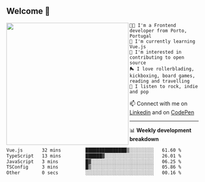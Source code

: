 ## Welcome 👋

<img align="left" src="https://github.com/saraiovieira/saraiovieira/assets/74243584/32f0e061-fcbb-45fe-8361-571943f17664" width="320"/>

```
👩‍💻 I'm a Frontend developer from Porto, Portugal
🌱 I'm currently learning Vue.js
🚩 I'm interested in contributing to open source
🛼 I love rollerblading, kickboxing, board games, reading and travelling
🎵 I listen to rock, indie and pop
```
📫 Connect with me on [Linkedin](https://www.linkedin.com/in/sara-vieira-frontend-developer/) and on [CodePen](https://codepen.io/saraiovieira)

-------

📊 **Weekly development breakdown**

<!--START_SECTION:waka-->

```txt
Vue.js       32 mins         ███████████████▒░░░░░░░░░   61.60 %
TypeScript   13 mins         ██████▓░░░░░░░░░░░░░░░░░░   26.01 %
JavaScript   3 mins          █▓░░░░░░░░░░░░░░░░░░░░░░░   06.25 %
TSConfig     3 mins          █▒░░░░░░░░░░░░░░░░░░░░░░░   05.86 %
Other        0 secs          ░░░░░░░░░░░░░░░░░░░░░░░░░   00.16 %
```

<!--END_SECTION:waka-->
